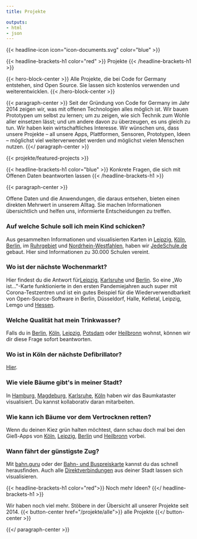 ```yaml
---
title: Projekte

outputs:
- html
- json
---
```



{{< headline-icon icon="icon-documents.svg" color="blue" >}}

{{< headline-brackets-h1 color="red" >}}
Projekte
{{< /headline-brackets-h1 >}}

{{< hero-block-center >}}
Alle Projekte, die bei Code for Germany entstehen, sind Open Source. Sie lassen sich kostenlos verwenden und weiterentwicklen.
{{< /hero-block-center >}}

{{< paragraph-center >}}
Seit der Gründung von Code for Germany im Jahr 2014 zeigen wir, was mit offenen Technologien alles möglich ist. Wir bauen Prototypen um selbst zu lernen; um zu zeigen, wie sich Technik zum Wohle aller einsetzen lässt; und um andere davon zu überzeugen, es uns gleich zu tun. Wir haben kein wirtschaftliches Interesse. Wir wünschen uns, dass unsere Projekte –  all unsere Apps, Plattformen, Sensoren, Prototypen, Ideen –  möglichst viel weiterverwendet werden und möglichst vielen Menschen nutzen.
{{</ paragraph-center >}}


{{< projekte/featured-projects >}}

{{< headline-brackets-h1 color="blue"  >}}
Konkrete Fragen, die sich mit Offenen Daten beantworten lassen
{{< /headline-brackets-h1 >}}

{{< paragraph-center >}}

Offene Daten und die Anwendungen, die daraus entsehen, bieten einen
direkten Mehrwert in unserem Alltag. Sie machen Informationen
übersichtlich und helfen uns, informierte Entscheidungen zu treffen.  

### Auf welche Schule soll ich mein Kind schicken?

Aus gesammelten Informationen und visualisierten Karten
in [Leipzig](https://opengovtech.de/cfg-ziele/projekte/le-kitas_und_schulen_in_leipzig/), [Köln](https://opengovtech.de/cfg-ziele/projekte/cologne-schulen-in-koeln/),  [Berlin](https://opengovtech.de/cfg-ziele/projekte/be-berliner-schulen/),
im [Ruhrgebiet](https://opengovtech.de/cfg-ziele/projekte/schulradar-ruhrgebiet/) und [Nordrhein-Westfahlen](https://opengovtech.de/cfg-ziele/projekte/schulen-in-nrw/),
haben wir [JedeSchule.de](https://jedeschule.de/) gebaut. Hier sind
Informationen zu 30.000 Schulen vereint.

### Wo ist der nächste Wochenmarkt?  

Hier findest du die Antwort
für[Leipzig](https://opengovtech.de/cfg-ziele/projekte/le-woistmarkt/),  [Karlsruhe](https://opengovtech.de/cfg-ziele/projekte/ka-woistmarkt/)  und  [Berlin](https://opengovtech.de/cfg-ziele/projekte/be-woistmarkt/).
So eine „Wo ist..."-Karte funktionierte in den ersten Pandemiejahren
auch super mit  Corona-Testzentren  und ist ein gutes Beispiel für
die Wiederverwendbarkeit von Open-Source-Software in  Berlin,
Düsseldorf, Halle, Kelletal, Leipzig, Lemgo
und  [Hessen](https://opengovtech.de/cfg-ziele/projekte/wo-ist-testzentrum/).

### Welche Qualität hat mein Trinkwasser?  

Falls du
in  [Berlin](https://opengovtech.de/cfg-ziele/projekte/be-trinkwasser/),  [Köln](https://opengovtech.de/cfg-ziele/projekte/trinkwasser/),  [Leipzig](https://opengovtech.de/cfg-ziele/projekte/le-trinkwasser/),  [Potsdam](https://opengovtech.de/cfg-ziele/projekte/p-trinkwasser/)  oder  [Heilbronn](https://opengovtech.de/cfg-ziele/projekte/hn-trinkwasser/)  wohnst,
können wir dir diese Frage sofort beantworten.

### Wo ist in Köln der nächste Defibrillator?  

[Hier](https://opengovtech.de/cfg-ziele/projekte/muc-defis/).

### Wie viele Bäume gibt's in meiner Stadt?  

In  [Hamburg](https://opengovtech.de/cfg-ziele/projekte/hh-baumkataster/),  [Magdeburg](https://opengovtech.de/cfg-ziele/projekte/magdeburg-baumfreunde-md/),  [Karlsruhe](https://opengovtech.de/cfg-ziele/projekte/baumkataster/),  [Köln](https://opengovtech.de/cfg-ziele/projekte/cologne-baumkataster/)  haben
wir das Baumkataster visualisiert. Du kannst kollaborativ daran
mitarbeiten.  

### Wie kann ich Bäume vor dem Vertrocknen retten?  

Wenn du deinen Kiez grün halten möchtest, dann schau doch mal bei
den Gieß-Apps
von [Köln](https://opengovtech.de/cfg-ziele/projekte/cologne-giesst/),  [Leipzig](https://opengovtech.de/cfg-ziele/projekte/le-giessdeinviertel/),  [Berlin](https://opengovtech.de/cfg-ziele/projekte/grossstadtbaum/)  und  [Heilbronn](https://opengovtech.de/cfg-ziele/projekte/hn-kastanienapp/)  vorbei.  

### Wann fährt der günstigste Zug?  

Mit [bahn.guru](https://bahn.guru/) oder der [Bahn- und
Buspreiskarte](https://codefor.de/projekte/pricemap-eu/) kannst du
das schnell herausfinden. Auch
alle [Direktverbindungen](https://codefor.de/projekte/zug-direktverbindungen/)  aus
deiner Stadt lassen sich visualisieren.

{{< headline-brackets-h1 color="red">}}
Noch mehr Ideen?
{{</ headline-brackets-h1 >}}

Wir haben noch viel mehr. Stöbere in der Übersicht all unserer Projekte seit 2014.
{{< button-center href="/projekte/alle">}}
alle Projekte
{{</ button-center >}}

{{</ paragraph-center >}}

